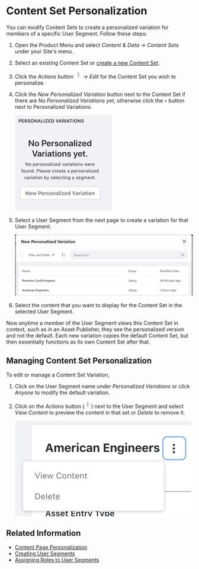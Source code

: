 # Content Set Personalization

You can modify Content Sets to create a personalized variation for members of a specific User Segment. Follow these steps:

1. Open the Product Menu and select *Content & Data* &rarr; *Content Sets* under your Site's menu.
1. Select an existing Content Set or [create a new Content Set](TODO).
1. Click the *Actions* button ![Actions](../../../images/icon-actions.png) &rarr; *Edit* for the Content Set you wish to personalize.
1. Click the *New Personalized Variation* button next to the Content Set if there are *No Personalized Variations yet*, otherwise click the `+` button next to Personalized Variations.

    ![Create a new Personalized Variation.](./content-set-personalization/images/01.png)

1. Select a User Segment from the next page to create a variation for that User Segment.

    ![Select a User Segment to create a variation for it.](./content-set-personalization/images/02.png)

1. Select the content that you want to display for the Content Set in the selected User Segment.

Now anytime a member of the User Segment views this Content Set in context, such as in an Asset Publisher, they see the personalized version and not the default. Each new variation copies the default Content Set, but then essentially functions as its own Content Set after that.

## Managing Content Set Personalization

To edit or manage a Content Set Variation,

1. Click on the User Segment name under *Personalized Variations* or click *Anyone* to modify the default variation.
1. Click on the *Actions* button (![Actions](../../../images/icon-actions.png)) next to the User Segment and select *View Content* to preview the content in that set or *Delete* to remove it.

    ![You can preview or delete a Personalized Variation from the Actions menu.](./content-set-personalization/images/03.png)

## Related Information

* [Content Page Personalization](./content-page-personalization.md)
* [Creating User Segments](../01-segmentation/creating-user-segments.md)
* [Assigning Roles to User Segments](../01-segmentation/assigning-roles-to-user-segments.md)
